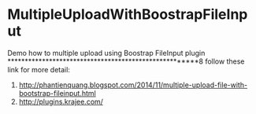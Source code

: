 # MultipleUploadWithBoostrapFileInput
Demo how to multiple upload using Boostrap FileInput plugin
******************************************************8
follow these link for more detail: 
  1. http://phantienquang.blogspot.com/2014/11/multiple-upload-file-with-bootstrap-fileinput.html
  2. http://plugins.krajee.com/
